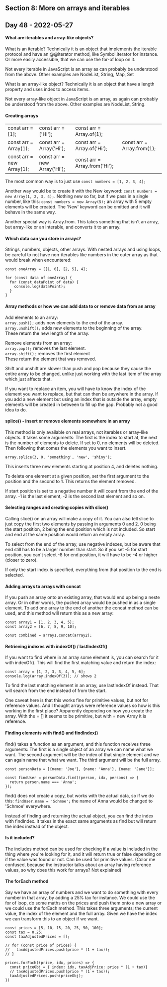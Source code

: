 ## Section 8: More on arrays and iterables

## Day 48 - 2022-05-27

#### <b>What are iterables and array-like objects?</b>

What is an iterable? Technically it is an object that implements the iterable protocol and have an @@iterator method, like Symbol.iterator for instance. Or more easily accessible, that we can use the for-of loop on it.

Not every iterable in JavaScript is an array as can probably be understood from the above. Other examples are NodeList, String, Map, Set

What is an array-like object? Technically it is an object that have a length property and uses index to access items.

Not every array-like object in JavaScript is an array, as again can probably be understood from the above. Other examples are NodeList, String.

#### <b>Creating arrays</b>

| | | | |
|----|----|----|----|
|const arr = [1];| const arr = ['Hi'];| const arr = Array.of(1);| |
|const arr = Array(1);| const arr = Array('Hi');| const arr = Array.of('Hi');| const arr = Array.from(1);|
|const arr = new Array(1);| const arr = new Array('Hi');| const arr = Array.from('Hi');| |

The most common way is to just use `const numbers = [1, 2, 3, 4];`

Another way would be to create it with the New keyword: `const numbers = new Array(1, 2, 3, 4);`. Nothing new so far, but if we pass in a single number, like this: `const numbers = new Array(5);` an array with 5 empty elements will be created. The 'New' keyword can be omitted and it will behave in the same way.

Another special way is Array.from. This takes something that isn't an array, but array-like or an interable, and converts it to an array.

#### <b>Which data can you store in arrays?</b>

Strings, numbers, objects, other arrays. With nested arrays and using loops, be careful to not have non-iterables like numbers in the outer array as that would break when encountered:

```JS
const oneArray = [[1, 6], [2, 5], 4];

for (const data of oneArray) {
  for (const dataPoint of data) {
    console.log(dataPoint);
  }
}
```

#### <b>Array methods or how we can add data to or remove data from an array</b>

Add elements to an array:<br>
`array.push();` adds new elements to the end of the array.<br>
`array.unshift();` adds new elements to the beginning of the array.<br>
These return the new length of the array.

Remove elements from an array:<br>
`array.pop();` removes the last element.<br>
`array.shift();` removes the first element<br>
These return the element that was removed.

Shift and unshift are slower than push and pop because they cause the entire array to be changed, unlike just working with the last item of the array which just affects that.

If you want to replace an item, you will have to know the index of the element you want to replace, but that can then be anywhere in the array. If you add a new element but using an index that is outside the array, empty elements will be created in between to fill up the gap. Probably not a good idea to do.

#### <b>splice() - insert or remove elements somewhere in an array</b>

This method is only available on real arrays, not iterables or array-like objects. It takes some arguments: The first is the index to start at, the next is the number of elements to delete. If set to 0, no elements will be deleted. Then following that comes the elements you want to insert.

```JS
array.splice(3, 0, 'something', 'new', 'shiny');
```

This inserts three new elements starting at position 4, and deletes nothing.

To delete one element at a given position, set the first argument to the position and the second to 1. This returns the element removed.

If start position is set to a negative number it will count from the end of the array. -1 is the last element, -2 is the second last element and so on.

#### <b>Selecting ranges and creating copies with slice()</b>

Calling slice() on an array will make a copy of it. You can also tell slice to just copy the first two elements by passing in arguments 0 and 2. 0 being the start position, 2 being the end position which is not included. So start and end at the same position would return an empty array.

To select from the end of the array, use negative indexes, but be aware that end still has to be a larger number than start. So if you set -5 for start position, you can't select -8 for end position, it will have to be -4 or higher (closer to zero).

If only the start index is specified, everything from that position to the end is selected.

#### <b>Adding arrays to arrays with concat</b>

If you push an array onto an existing array, that would end up being a neste array. Or in other words, the pushed array would be pushed in as a single element. To add one array to the end of another the concat method can be used, and this method will return this as a new array:

```JS
const array1 = [1, 2, 3, 4, 5];
const array2 = [6, 7, 8, 9, 10];

const combined = array1.concat(array2);
```

#### <b>Retrieving indexes with indexOf() / lastIndexOf()</b>

If you want to find where in an array some element is, you can search for it with indexOf(). This will find the first matching value and return the index:

```JS
const array = [1, 2, 3, 3, 4, 5, 6];
console.log(array.indexOf(3)); // shows 2
```

To find the last matching element in an array, use lastIndexOf instead. That will search from the end instead of from the start.

One caveat here is that this works fine for primitive values, but not for reference values. And I thought arrays were reference values so how is this working in the first place? Apparently depending on how you create the array. With the = [] it seems to be primitive, but with = new Array it is reference.

#### <b>Finding elements with find() and findIndex()</b>

find() takes a function as an argument, and this function receives three arguments: The first is a single object of an array we can name what we want. The second argument will be the index of that single element and we can again name that what we want. The third argument will be the full array.

```JS
const personData = [{name: 'Joe'}, {name: 'Anna'}, {name: 'Jane'}];

const findUser = personData.find((person, idx, persons) => {
  return person.name === 'Anna';
});
```

find() does not create a copy, but works with the actual data, so if we do this: `findUser.name = 'Schmoe';` the name of Anna would be changed to 'Schmoe' everywhere.

Instead of finding and returning the actual object, you can find the index with findIndex. It takes in the exact same arguments as find but will return the index instead of the object.

#### <b>Is it included?</b>

The includes method can be used for checking if a value is included in the thing where you're looking for it, and it will return true or false depending on if the value was found or not. Can be used for primitive values. (Color me confused, because the instructor talks about an array having reference values, so why does this work for arrays? Not explained)

#### <b>The forEach method</b>

Say we have an array of numbers and we want to do something with every number in that array, by adding a 25% tax for instance. We could use the for of loop, do some maths on the prices and push them onto a new array or we could use the forEach method. This takes three arguments; the current value, the index of the element and the full array. Given we have the index we can transform this to an object if we want.

```JS
const prices = [5, 10, 15, 20, 25, 50, 100];
const tax = 0.25;
const taxAdjustedPrices = [];

// for (const price of prices) {
//   taxAdjustedPrices.push(price * (1 + tax));
// }

prices.forEach((price, idx, prices) => {
  const priceObj = { index: idx, taxAdjPrice: price * (1 + tax)}
  // taxAdjustedPrices.push(price * (1 + tax));
  taxAdjustedPrices.push(priceObj);
})
```


